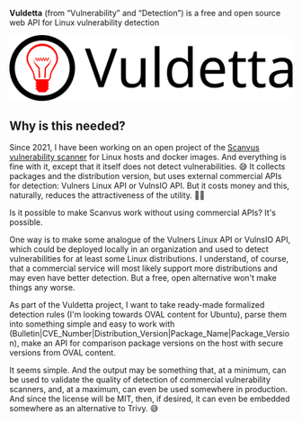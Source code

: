 **Vuldetta** (from “Vulnerability” and “Detection”) is a free and open source web API for Linux vulnerability detection

![vuldetta logo](https://github.com/leonov-av/vuldetta/blob/master/logo/vuldetta_line.png)

## Why is this needed?

Since 2021, I have been working on an open project of the [Scanvus vulnerability scanner](https://github.com/leonov-av/scanvus) for Linux hosts and docker images. And everything is fine with it, except that it itself does not detect vulnerabilities. 😅 It collects packages and the distribution version, but uses external commercial APIs for detection: Vulners Linux API or VulnsIO API. But it costs money and this, naturally, reduces the attractiveness of the utility. 🤷‍♂️

Is it possible to make Scanvus work without using commercial APIs? It's possible.

One way is to make some analogue of the Vulners Linux API or VulnsIO API, which could be deployed locally in an organization and used to detect vulnerabilities for at least some Linux distributions. I understand, of course, that a commercial service will most likely support more distributions and may even have better detection. But a free, open alternative won't make things any worse.

As part of the Vuldetta project, I want to take ready-made formalized detection rules (I'm looking towards OVAL content for Ubuntu), parse them into something simple and easy to work with (Bulletin|CVE_Number|Distribution_Version|Package_Name|Package_Version), make an API for comparison package versions on the host with secure versions from OVAL content.

It seems simple. And the output may be something that, at a minimum, can be used to validate the quality of detection of commercial vulnerability scanners, and, at a maximum, can even be used somewhere in production. And since the license will be MIT, then, if desired, it can even be embedded somewhere as an alternative to Trivy. 😅
